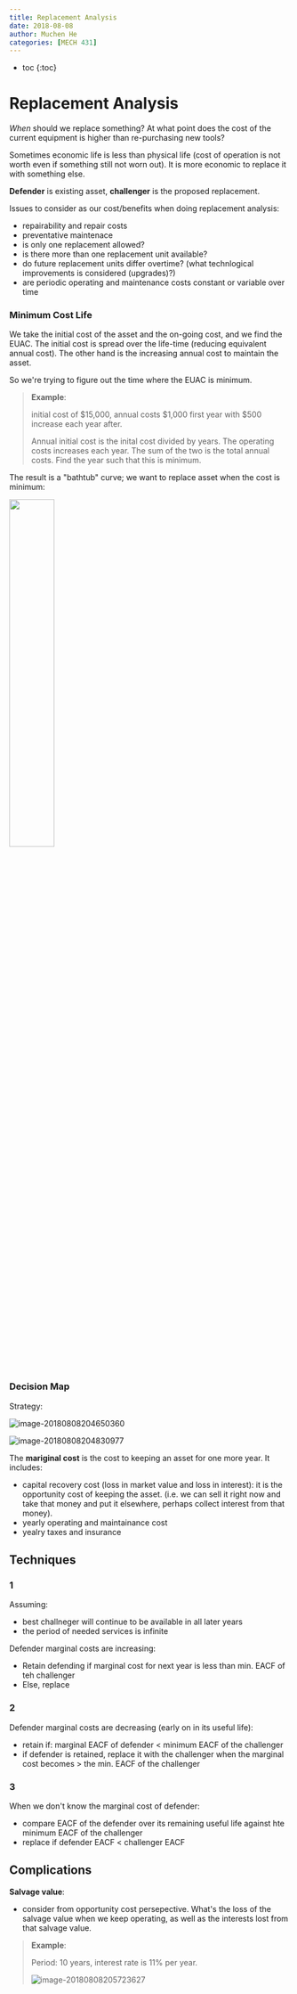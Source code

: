 ```yaml
---
title: Replacement Analysis
date: 2018-08-08
author: Muchen He
categories: [MECH 431]
---
```




- toc
{:toc}

# Replacement Analysis

*When* should we replace something? At what point does the cost of the current equipment is higher than re-purchasing new tools?

Sometimes economic life is less than physical life (cost of operation is not worth even if something still not worn out). It is more economic to replace it with something else.

**Defender** is existing asset, **challenger** is the proposed replacement.



Issues to consider as our cost/benefits when doing replacement analysis:

- repairability and repair costs
- preventative maintenace
- is only one replacement allowed?
- is there more than one replacement unit available?
- do future replacement units differ overtime? (what technlogical improvements is considered (upgrades)?)
- are periodic operating and maintenance costs constant or variable over time



### Minimum Cost Life

We take the initial cost of the asset and the on-going cost, and we find the EUAC. The initial cost is spread over the life-time (reducing equivalent annual cost). The other hand is the increasing annual cost to maintain the asset.

So we're trying to figure out the time where the EUAC is minimum.

> **Example**:
>
> initial cost of \$15,000, annual costs \$1,000 first year with \$500 increase each year after.
>
> Annual initial cost is the inital cost divided by years. The operating costs increases each year. The sum of the two is the total annual costs. Find the year such that this is minimum.

The result is a "bathtub" curve; we want to replace asset when the cost is minimum:

<img src="assets/image-20180808204532891.png" width=40%>



### Decision Map

Strategy:

![image-20180808204650360](assets/image-20180808204650360.png)

![image-20180808204830977](assets/image-20180808204830977.png)

The **mariginal cost** is the cost to keeping an asset for one more year. It includes:

- capital recovery cost (loss in market value and loss in interest): it is the opportunity cost of keeping the asset. (i.e. we can sell it right now and take that money and put it elsewhere, perhaps collect interest from that money).
- yearly operating and maintainance cost
- yealry taxes and insurance



## Techniques

### 1

Assuming:

- best challneger will continue to be available in all later years
- the period of needed services is infinite

Defender marginal costs are increasing:

- Retain defending if marginal cost for next year is less than min. EACF of teh challenger
- Else, replace



### 2

Defender marginal costs are decreasing (early on in its useful life):

- retain if: marginal EACF of defender < minimum EACF of the challenger
- if defender is retained, replace it with the challenger when the marginal cost becomes > the min. EACF of the challenger



### 3

When we don't know the marginal cost of defender:

- compare EACF of the defender over its remaining useful life against hte minimum EACF of the challenger
- replace if defender EACF < challenger EACF



## Complications

**Salvage value**:

- consider from opportunity cost persepective. What's the loss of the salvage value when we keep operating, as well as the interests lost from that salvage value.



> **Example**:
>
> Period: 10 years, interest rate is 11% per year.
>
> ![image-20180808205723627](assets/image-20180808205723627.png)
>
>
